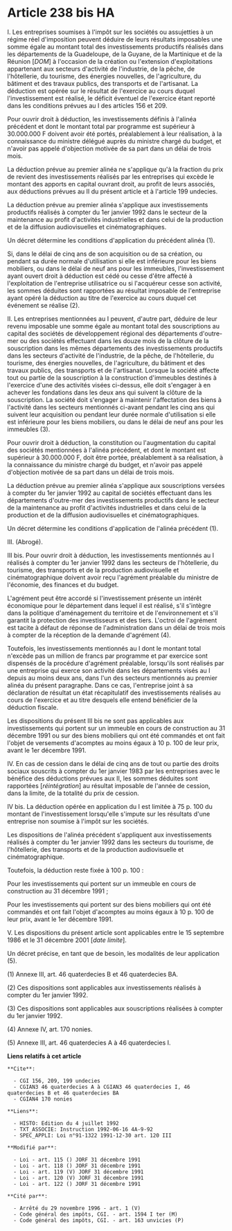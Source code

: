 # Article 238 bis HA

I. Les entreprises soumises à l'impôt sur les sociétés ou assujetties à un régime réel d'imposition peuvent déduire de leurs
résultats imposables une somme égale au montant total des investissements productifs réalisés dans les départements de la
Guadeloupe, de la Guyane, de la Martinique et de la Réunion [*DOM*] à l'occasion de la création ou l'extension
d'exploitations appartenant aux secteurs d'activité de l'industrie, de la pêche, de l'hôtellerie, du tourisme, des énergies
nouvelles, de l'agriculture, du bâtiment et des travaux publics, des transports et de l'artisanat. La déduction est opérée
sur le résultat de l'exercice au cours duquel l'investissement est réalisé, le déficit éventuel de l'exercice étant reporté
dans les conditions prévues au I des articles 156 et 209.

Pour ouvrir droit à déduction, les investissements définis à l'alinéa précédent et dont le montant total par programme est
supérieur à 30.000.000 F doivent avoir été portés, préalablement à leur réalisation, à la connaissance du ministre délégué
auprès du ministre chargé du budget, et n'avoir pas appelé d'objection motivée de sa part dans un délai de trois mois.

La déduction prévue au premier alinéa ne s'applique qu'à la fraction du prix de revient des investissements réalisés par les
entreprises qui excède le montant des apports en capital ouvrant droit, au profit de leurs associés, aux déductions prévues
au II du présent article et à l'article 199 undecies.

La déduction prévue au premier alinéa s'applique aux investissements productifs réalisés à compter du 1er janvier 1992 dans
le secteur de la maintenance au profit d'activités industrielles et dans celui de la production et de la diffusion
audiovisuelles et cinématographiques.

Un décret détermine les conditions d'application du précédent alinéa (1).

Si, dans le délai de cinq ans de son acquisition ou de sa création, ou pendant sa durée normale d'utilisation si elle est
inférieure pour les biens mobiliers, ou dans le délai de neuf ans pour les immeubles, l'investissement ayant ouvert droit à
déduction est cédé ou cesse d'être affecté à l'exploitation de l'entreprise utilisatrice ou si l'acquéreur cesse son
activité, les sommes déduites sont rapportées au résultat imposable de l'entreprise ayant opéré la déduction au titre de
l'exercice au cours duquel cet événement se réalise (2).

II. Les entreprises mentionnées au I peuvent, d'autre part, déduire de leur revenu imposable une somme égale au montant total
des souscriptions au capital des sociétés de développement régional des départements d'outre-mer ou des sociétés effectuant
dans les douze mois de la clôture de la souscription dans les mêmes départements des investissements productifs dans les
secteurs d'activité de l'industrie, de la pêche, de l'hôtellerie, du tourisme, des énergies nouvelles, de l'agriculture, du
bâtiment et des travaux publics, des transports et de l'artisanat. Lorsque la société affecte tout ou partie de la
souscription à la construction d'immeubles destinés à l'exercice d'une des activités visées ci-dessus, elle doit s'engager à
en achever les fondations dans les deux ans qui suivent la clôture de la souscription. La société doit s'engager à maintenir
l'affectation des biens à l'activité dans les secteurs mentionnés ci-avant pendant les cinq ans qui suivent leur acquisition
ou pendant leur durée normale d'utilisation si elle est inférieure pour les biens mobiliers, ou dans le délai de neuf ans
pour les immeubles (3).

Pour ouvrir droit à déduction, la constitution ou l'augmentation du capital des sociétés mentionnées à l'alinéa précédent, et
dont le montant est supérieur à 30.000.000 F, doit être portée, préalablement à sa réalisation, à la connaissance du ministre
chargé du budget, et n'avoir pas appelé d'objection motivée de sa part dans un délai de trois mois.

La déduction prévue au premier alinéa s'applique aux souscriptions versées à compter du 1er janvier 1992 au capital de
sociétés effectuant dans les départements d'outre-mer des investissements productifs dans le secteur de la maintenance au
profit d'activités industrielles et dans celui de la production et de la diffusion audiovisuelles et cinématographiques.

Un décret détermine les conditions d'application de l'alinéa précédent (1).

III. (Abrogé).

III bis. Pour ouvrir droit à déduction, les investissements mentionnés au I réalisés à compter du 1er janvier 1992 dans les
secteurs de l'hôtellerie, du tourisme, des transports et de la production audiovisuelle et cinématographique doivent avoir
reçu l'agrément préalable du ministre de l'économie, des finances et du budget.

L'agrément peut être accordé si l'investissement présente un intérêt économique pour le département dans lequel il est
réalisé, s'il s'intègre dans la politique d'aménagement du territoire et de l'environnement et s'il garantit la protection
des investisseurs et des tiers. L'octroi de l'agrément est tacite à défaut de réponse de l'administration dans un délai de
trois mois à compter de la réception de la demande d'agrément (4).

Toutefois, les investissements mentionnés au I dont le montant total n'excède pas un million de francs par programme et par
exercice sont dispensés de la procédure d'agrément préalable, lorsqu'ils sont réalisés par une entreprise qui exerce son
activité dans les départements visés au I depuis au moins deux ans, dans l'un des secteurs mentionnés au premier alinéa du
présent paragraphe. Dans ce cas, l'entreprise joint à sa déclaration de résultat un état récapitulatif des investissements
réalisés au cours de l'exercice et au titre desquels elle entend bénéficier de la déduction fiscale.

Les dispositions du présent III bis ne sont pas applicables aux investissements qui portent sur un immeuble en cours de
construction au 31 décembre 1991 ou sur des biens mobiliers qui ont été commandés et ont fait l'objet de versements
d'acomptes au moins égaux à 10 p. 100 de leur prix, avant le 1er décembre 1991.

IV. En cas de cession dans le délai de cinq ans de tout ou partie des droits sociaux souscrits à compter du 1er janvier 1983
par les entreprises avec le bénéfice des déductions prévues aux II, les sommes déduites sont rapportées [*réintégration*] au
résultat imposable de l'année de cession, dans la limite, de la totalité du prix de cession.

IV bis. La déduction opérée en application du I est limitée à 75 p. 100 du montant de l'investissement lorsqu'elle s'impute
sur les résultats d'une entreprise non soumise à l'impôt sur les sociétés.

Les dispositions de l'alinéa précédent s'appliquent aux investissements réalisés à compter du 1er janvier 1992 dans les
secteurs du tourisme, de l'hôtellerie, des transports et de la production audiovisuelle et cinématographique.

Toutefois, la déduction reste fixée à 100 p. 100 :

Pour les investissements qui portent sur un immeuble en cours de construction au 31 décembre 1991 ;

Pour les investissements qui portent sur des biens mobiliers qui ont été commandés et ont fait l'objet d'acomptes au moins
égaux à 10 p. 100 de leur prix, avant le 1er décembre 1991.

V. Les dispositions du présent article sont applicables entre le 15 septembre 1986 et le 31 décembre 2001 [*date limite*].

Un décret précise, en tant que de besoin, les modalités de leur application (5).

(1) Annexe III, art. 46 quaterdecies B et 46 quaterdecies BA.

(2) Ces dispositions sont applicables aux investissements réalisés à compter du 1er janvier 1992.

(3) Ces dispositions sont applicables aux souscriptions réalisées à compter du 1er janvier 1992.

(4) Annexe IV, art. 170 nonies.

(5) Annexe III, art. 46 quaterdecies A à 46 quaterdecies I.

**Liens relatifs à cet article**

	**Cite**:

	  - CGI 156, 209, 199 undecies
	  - CGIAN3 46 quaterdecies A à CGIAN3 46 quaterdecies I, 46 quaterdecies B et 46 quaterdecies BA
	  - CGIAN4 170 nonies

	**Liens**:

	  - HISTO: Edition du 4 juillet 1992
	  - TXT_ASSOCIE: Instruction 1992-06-16 4A-9-92
	  - SPEC_APPLI: Loi n°91-1322 1991-12-30 art. 120 III

	**Modifié par**:

	  - Loi - art. 115 () JORF 31 décembre 1991
	  - Loi - art. 118 () JORF 31 décembre 1991
	  - Loi - art. 119 (V) JORF 31 décembre 1991
	  - Loi - art. 120 (V) JORF 31 décembre 1991
	  - Loi - art. 122 () JORF 31 décembre 1991

	**Cité par**:

	  - Arrêté du 29 novembre 1996 - art. 1 (V)
	  - Code général des impôts, CGI. - art. 1594 I ter (M)
	  - Code général des impôts, CGI. - art. 163 unvicies (P)
